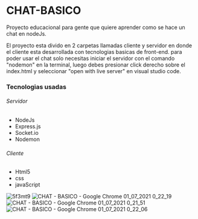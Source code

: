 # CHAT-BASICO

Proyecto educacional para gente que quiere aprender como se hace un chat en nodeJs.

El proyecto esta divido en 2 carpetas llamadas cliente y servidor en donde el cliente esta desarrollada con tecnologias basicas de front-end. para poder usar el chat solo necesitas iniciar el servidor con el comando "nodemon" en la terminal, luego   debes presionar click derecho sobre el index.html y seleccionar "open with live server" en visual studio code.
### Tecnologias usadas
###### Servidor
-  NodeJs
- Express.js
- Socket.io
- Nodemon

######  Cliente
- Html5
- css
- javaScript

![5f3mt9](https://user-images.githubusercontent.com/35823155/124069602-101c1e00-da02-11eb-9ff0-b9d77937a5ad.gif)
![CHAT - BASICO - Google Chrome 01_07_2021 0_22_19](https://user-images.githubusercontent.com/35823155/124069952-b1a36f80-da02-11eb-8cc7-79edf1d38562.png)
![CHAT - BASICO - Google Chrome 01_07_2021 0_21_51](https://user-images.githubusercontent.com/35823155/124069909-9e909f80-da02-11eb-8cdf-c04df19434b2.png)
![CHAT - BASICO - Google Chrome 01_07_2021 0_22_06](https://user-images.githubusercontent.com/35823155/124069937-a94b3480-da02-11eb-84c4-894d643e6b03.png)



